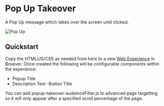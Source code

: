 # Pop Up Takeover
A Pop Up message which takes over the screen until clicked.

![Pop Up](popUpTakeOver.gif)

## Quickstart
Copy the HTML/JS/CSS as needed from here to a new [Web Experience](https://documentation.boxever.com/docs/using-custom-code) in Boxever. Once created the following will be configurable components within the experience:
- Popup Title
- Description Text
-Button Title

You can add popup-takeover-audeinceFilter.js to advanced page targetting so it will only appear after a specified scroll percentage of the page.
